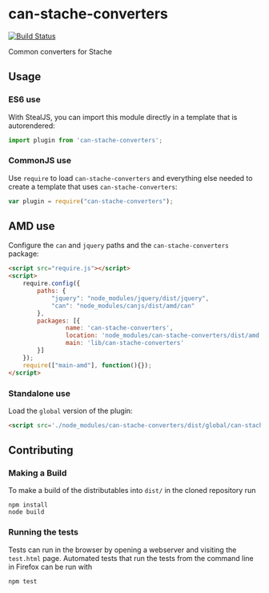 # can-stache-converters

[![Build Status](https://travis-ci.org/canjs/can-stache-converters.png?branch=master)](https://travis-ci.org/canjs/can-stache-converters)

Common converters for Stache

## Usage

### ES6 use

With StealJS, you can import this module directly in a template that is autorendered:

```js
import plugin from 'can-stache-converters';
```

### CommonJS use

Use `require` to load `can-stache-converters` and everything else
needed to create a template that uses `can-stache-converters`:

```js
var plugin = require("can-stache-converters");
```

## AMD use

Configure the `can` and `jquery` paths and the `can-stache-converters` package:

```html
<script src="require.js"></script>
<script>
	require.config({
	    paths: {
	        "jquery": "node_modules/jquery/dist/jquery",
	        "can": "node_modules/canjs/dist/amd/can"
	    },
	    packages: [{
		    	name: 'can-stache-converters',
		    	location: 'node_modules/can-stache-converters/dist/amd',
		    	main: 'lib/can-stache-converters'
	    }]
	});
	require(["main-amd"], function(){});
</script>
```

### Standalone use

Load the `global` version of the plugin:

```html
<script src='./node_modules/can-stache-converters/dist/global/can-stache-converters.js'></script>
```

## Contributing

### Making a Build

To make a build of the distributables into `dist/` in the cloned repository run

```
npm install
node build
```

### Running the tests

Tests can run in the browser by opening a webserver and visiting the `test.html` page.
Automated tests that run the tests from the command line in Firefox can be run with

```
npm test
```

